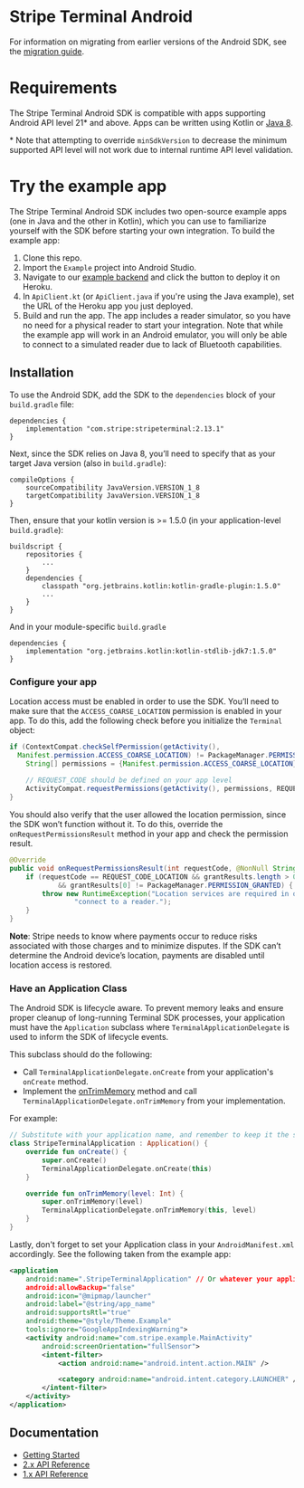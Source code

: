 # Stripe Terminal Android

For information on migrating from earlier versions of the Android SDK, see the [migration guide](https://stripe.com/docs/terminal/sdk-migration-guide).

# Requirements

The Stripe Terminal Android SDK is compatible with apps supporting Android API level 21* and above. Apps can be written using Kotlin or [Java 8](https://developer.android.com/studio/write/java8-support).

\* Note that attempting to override `minSdkVersion` to decrease the minimum supported API level will not work due to internal runtime API level validation.

# Try the example app

The Stripe Terminal Android SDK includes two open-source example apps (one in Java and the other in Kotlin), which you can use to familiarize yourself with the SDK before starting your own integration. To build the example app:

1. Clone this repo.
2. Import the `Example` project into Android Studio.
3. Navigate to our [example backend](https://github.com/stripe/example-terminal-backend) and click the button to deploy it on Heroku.
4. In `ApiClient.kt` (or `ApiClient.java` if you're using the Java example), set the URL of the Heroku app you just deployed.
5. Build and run the app. The app includes a reader simulator, so you have no need for a physical reader to start your integration. Note that while the example app will work in an Android emulator, you will only be able to connect to a simulated reader due to lack of Bluetooth capabilities.

## Installation

To use the Android SDK, add the SDK to the `dependencies` block of your `build.gradle` file:


    dependencies {
        implementation "com.stripe:stripeterminal:2.13.1"
    }
    
Next, since the SDK relies on Java 8, you’ll need to specify that as your target Java version (also in `build.gradle`):


    compileOptions {
        sourceCompatibility JavaVersion.VERSION_1_8
        targetCompatibility JavaVersion.VERSION_1_8
    }

Then, ensure that your kotlin version is >= 1.5.0 (in your application-level `build.gradle`):


    buildscript {
        repositories {
            ...
        }
        dependencies {
            classpath "org.jetbrains.kotlin:kotlin-gradle-plugin:1.5.0"
            ...
        }
    }

And in your module-specific `build.gradle`


    dependencies {
        implementation "org.jetbrains.kotlin:kotlin-stdlib-jdk7:1.5.0"
    }

### Configure your app

Location access must be enabled in order to use the SDK. You’ll need to make sure that the `ACCESS_COARSE_LOCATION` permission is enabled in your app. To do this, add the following check before you initialize the `Terminal` object:

```java
if (ContextCompat.checkSelfPermission(getActivity(), 
  Manifest.permission.ACCESS_COARSE_LOCATION) != PackageManager.PERMISSION_GRANTED) {
    String[] permissions = {Manifest.permission.ACCESS_COARSE_LOCATION};
        
    // REQUEST_CODE should be defined on your app level
    ActivityCompat.requestPermissions(getActivity(), permissions, REQUEST_CODE_LOCATION);
}
```

 You should also verify that the user allowed the location permission, since the SDK won’t function without it. To do this, override the `onRequestPermissionsResult` method in your app and check the permission result.

```java
@Override
public void onRequestPermissionsResult(int requestCode, @NonNull String[] permissions, @NonNull int[] grantResults) {
    if (requestCode == REQUEST_CODE_LOCATION && grantResults.length > 0
            && grantResults[0] != PackageManager.PERMISSION_GRANTED) {
        throw new RuntimeException("Location services are required in order to " +
                "connect to a reader.");
    }
}
```


**Note**: Stripe needs to know where payments occur to reduce risks associated with those charges and to minimize disputes. If the SDK can’t determine the Android device’s location, payments are disabled until location access is restored.

### Have an Application Class

The Android SDK is lifecycle aware. To prevent memory leaks and ensure proper cleanup of long-running Terminal SDK processes, your application must have the `Application` subclass where `TerminalApplicationDelegate` is used to inform the SDK of lifecycle events.

This subclass should do the following:

* Call `TerminalApplicationDelegate.onCreate` from your application's `onCreate` method.
* Implement the [onTrimMemory](https://developer.android.com/reference/android/app/Application#onTrimMemory(int)) method and call `TerminalApplicationDelegate.onTrimMemory` from your implementation.

For example:

```kotlin
// Substitute with your application name, and remember to keep it the same as your AndroidManifest.xml
class StripeTerminalApplication : Application() {
    override fun onCreate() {
        super.onCreate()
        TerminalApplicationDelegate.onCreate(this)
    }

    override fun onTrimMemory(level: Int) {
        super.onTrimMemory(level)
        TerminalApplicationDelegate.onTrimMemory(this, level)
    }
}
```

Lastly, don't forget to set your Application class in your `AndroidManifest.xml` accordingly. See the following taken from the example app:

```xml
<application
    android:name=".StripeTerminalApplication" // Or whatever your application class name is
    android:allowBackup="false"
    android:icon="@mipmap/launcher"
    android:label="@string/app_name"
    android:supportsRtl="true"
    android:theme="@style/Theme.Example"
    tools:ignore="GoogleAppIndexingWarning">
    <activity android:name="com.stripe.example.MainActivity"
        android:screenOrientation="fullSensor">
        <intent-filter>
            <action android:name="android.intent.action.MAIN" />

            <category android:name="android.intent.category.LAUNCHER" />
        </intent-filter>
    </activity>
</application>
```

## Documentation
 - [Getting Started](https://stripe.com/docs/terminal/sdk/android)
 - [2.x API Reference](https://stripe.dev/stripe-terminal-android)
 - [1.x API Reference](https://stripe.dev/stripe-terminal-android/v1)
